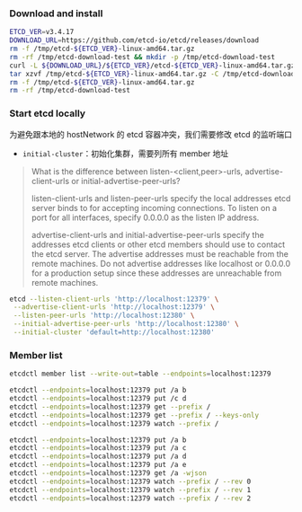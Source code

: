 ### Download and install

```sh
ETCD_VER=v3.4.17
DOWNLOAD_URL=https://github.com/etcd-io/etcd/releases/download
rm -f /tmp/etcd-${ETCD_VER}-linux-amd64.tar.gz
rm -rf /tmp/etcd-download-test && mkdir -p /tmp/etcd-download-test
curl -L ${DOWNLOAD_URL}/${ETCD_VER}/etcd-${ETCD_VER}-linux-amd64.tar.gz -o /tmp/etcd-${ETCD_VER}-linux-amd64.tar.gz
tar xzvf /tmp/etcd-${ETCD_VER}-linux-amd64.tar.gz -C /tmp/etcd-download-test --strip-components=1
rm -f /tmp/etcd-${ETCD_VER}-linux-amd64.tar.gz
rm -rf /tmp/etcd-download-test
```

### Start etcd locally

为避免跟本地的 hostNetwork 的 etcd 容器冲突，我们需要修改 etcd 的监听端口

- `initial-cluster`：初始化集群，需要列所有 member 地址

> What is the difference between listen-<client,peer>-urls, advertise-client-urls or initial-advertise-peer-urls?
>
> listen-client-urls and listen-peer-urls specify the local addresses etcd server binds to for accepting incoming connections. To listen on a port for all interfaces, specify 0.0.0.0 as the listen IP address.
>
> advertise-client-urls and initial-advertise-peer-urls specify the addresses etcd clients or other etcd members should use to contact the etcd server. The advertise addresses must be reachable from the remote machines. Do not advertise addresses like localhost or 0.0.0.0 for a production setup since these addresses are unreachable from remote machines.

```sh
etcd --listen-client-urls 'http://localhost:12379' \
 --advertise-client-urls 'http://localhost:12379' \
 --listen-peer-urls 'http://localhost:12380' \
 --initial-advertise-peer-urls 'http://localhost:12380' \
 --initial-cluster 'default=http://localhost:12380'
```

### Member list

```sh
etcdctl member list --write-out=table --endpoints=localhost:12379
```

```sh
etcdctl --endpoints=localhost:12379 put /a b
etcdctl --endpoints=localhost:12379 put /c d
etcdctl --endpoints=localhost:12379 get --prefix /
etcdctl --endpoints=localhost:12379 get --prefix / --keys-only
etcdctl --endpoints=localhost:12379 watch --prefix /
```

```sh
etcdctl --endpoints=localhost:12379 put /a b
etcdctl --endpoints=localhost:12379 put /a c
etcdctl --endpoints=localhost:12379 put /a d
etcdctl --endpoints=localhost:12379 put /a e
etcdctl --endpoints=localhost:12379 get /a -wjson
etcdctl --endpoints=localhost:12379 watch --prefix / --rev 0
etcdctl --endpoints=localhost:12379 watch --prefix / --rev 1
etcdctl --endpoints=localhost:12379 watch --prefix / --rev 2
```
